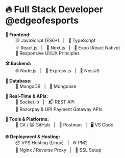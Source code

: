 # 🔥 Full Stack Developer @edgeofesports

**🚀 Frontend:**  
&nbsp;&nbsp;&nbsp;&nbsp;&nbsp;&nbsp;&nbsp;&nbsp;🟨 JavaScript (ES6+) &nbsp;&nbsp;|&nbsp;&nbsp; 🔷 TypeScript  
&nbsp;&nbsp;&nbsp;&nbsp;&nbsp;&nbsp;&nbsp;&nbsp;⚛️ React.js &nbsp;&nbsp;|&nbsp;&nbsp; 🧭 Next.js &nbsp;&nbsp;|&nbsp;&nbsp; 📱 Expo (React Native)  
&nbsp;&nbsp;&nbsp;&nbsp;&nbsp;&nbsp;&nbsp;&nbsp;🎨 Responsive UI/UX Principles

**🛠️ Backend:**  
&nbsp;&nbsp;&nbsp;&nbsp;&nbsp;&nbsp;&nbsp;&nbsp;🌐 Node.js &nbsp;&nbsp;|&nbsp;&nbsp; 🚂 Express.js &nbsp;&nbsp;|&nbsp;&nbsp; 🧭 NestJS

**💾 Database:**  
&nbsp;&nbsp;&nbsp;&nbsp;&nbsp;&nbsp;&nbsp;&nbsp;🍃 MongoDB &nbsp;&nbsp;|&nbsp;&nbsp; 🔗 Mongoose

**📡 Real-Time & APIs:**  
&nbsp;&nbsp;&nbsp;&nbsp;&nbsp;&nbsp;&nbsp;&nbsp;💬 Socket.io &nbsp;&nbsp;|&nbsp;&nbsp; 📬 REST API  
&nbsp;&nbsp;&nbsp;&nbsp;&nbsp;&nbsp;&nbsp;&nbsp;💸 Razorpay & UPI Payment Gateway APIs

**🧰 Tools & Platforms:**  
&nbsp;&nbsp;&nbsp;&nbsp;&nbsp;&nbsp;&nbsp;&nbsp;🔧 Git / 🐱 GitHub &nbsp;&nbsp;|&nbsp;&nbsp; 🧪 Postman &nbsp;&nbsp;|&nbsp;&nbsp; 🖥️ VS Code

**🌐 Deployment & Hosting:**  
&nbsp;&nbsp;&nbsp;&nbsp;&nbsp;&nbsp;&nbsp;&nbsp;📦 VPS Hosting (Linux) &nbsp;&nbsp;|&nbsp;&nbsp; ⚙️ PM2  
&nbsp;&nbsp;&nbsp;&nbsp;&nbsp;&nbsp;&nbsp;&nbsp;🚀 Nginx / Reverse Proxy &nbsp;&nbsp;|&nbsp;&nbsp; 🔐 SSL Setup

<!--
**dev-dheerajthakur/dev-dheerajthakur** is a ✨ _special_ ✨ repository because its `README.md` (this file) appears on your GitHub profile.

Here are some ideas to get you started:

- 🔭 I’m currently working on ...
- 🌱 I’m currently learning ...
- 👯 I’m looking to collaborate on ...
- 🤔 I’m looking for help with ...
- 💬 Ask me about ...
- 📫 How to reach me: ...
- 😄 Pronouns: ...
- ⚡ Fun fact: ...
-->
